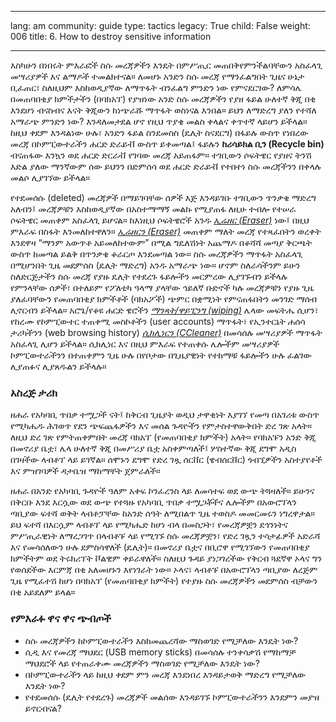 

---

lang: am
community: guide
type: tactics
legacy: True
child: False
weight: 006
title: 6. How to destroy sensitive information

---

እስካሁን በነበሩት ምእራፎች ስሱ መረጃዎችን እንዴት በምሥጢር መጠበቅየምንችልባቸውን አስፈላጊ መሣሪያዎች እና ልማዶች ተመልክተናል። ለመሆኑ አንድን ስሱ መረጃ የማንፈልግበት ጊዜና ሁኔታ ቢፈጠር፣ ስለዚህም እስከወዲያኛው ለማጥፋት ብንፈልግ ምንድን ነው የምናደርገው? ለምሳሌ በመጠባበቂያ ክምችታችን (በባክአፕ) የያዝነው አንድ ስሱ መረጃዎችን የያዘ ፋይል ሁለተኛ ቅጂ በቂ እንደሆነ ብናስብና እናት ቅጂውን ከነጭራሹ ማጥፋት ወስነናል እንበል። ይህን ለማድረግ ያለን የተሻለ አማራጭ ምንድን ነው? እንዳለመታደል ሆኖ የዚህ ጥያቄ መልስ ቀላልና ቀጥተኛ ላይሆን ይችላል። ከዚህ ቀደም እንዳልነው ሁሉ፣ አንድን ፋይል ስንደመስስ (ዴሊት ስናደርግ) በፋይሉ ውስጥ የነበረው መረጃ በኮምፒውተራችን ሐርድ ድራይቭ ውስጥ ይቀመጣል፤ ፋይሉን **ከሪሳይክል ቢን (Recycle bin)** ብናጠፋው እንኳን ወደ ሐርድ ድርራቭ የገባው መረጃ አይጠፋም። ተገቢውን ሶፍትዌር የያዘና ትንሽ እድል ያለው ማንኛውም ሰው ይህንን በድምሰሳ ወደ ሐርድ ድራይቭ የተበተነ ስሱ መረጃችንን በቀላሉ መልሶ ሊያገኘው ይችላል።


የተደመሰሱ (deleted) መረጃዎች በማይገባቸው ሰዎች እጅ እንዳይገቡ ተገቢውን ጥንቃቄ ማድረግ አለብን፤ መረጃዎቹን እስከወዲያኛው በአስተማማኝ መልኩ የሚያጠፋ ለዚሁ ተብሎ የተሠራ ሶፍትዌር መጠቀም አስፈላጊ ይሆናል። ከእነዚህ ሶፍትዌሮች አንዱ  [*ኢሬዘር (Eraser)*](/am/glossary#Eraser)  ነው፤ በዚህ ምእራፍ በስፋት እንመለከተዋለን። [*ኢሬዘርን  (Eraser)*](/am/glossary#Eraser) መጠቀም ማለት መረጃ የተጻፈበትን ወረቀት እንደዋዛ “ማንም አውጥቶ አይመለከተውም” በሚል ግዴለሽነት አጨማዶ በቆሻሻ መጣያ ቅርጫት ውስጥ ከመጣል ይልቅ በጥንቃቄ ቆራርጦ እንደመጣል ነው። ስሱ መረጃዎችን ማጥፋት አስፈላጊ በሚሆንበት ጊዜ መደምሰስ (ዴሊት ማድረግ) አንዱ አማራጭ ነው። ሆኖም ስለራሳችንም ይሁን ስለድርጅታችን ስሱ መረጃ የያዙ ዴሊት የተደረጉ ፋይሎችን መርምረው ሊያገኙብን ይችላሉ የምንላቸው ሰዎች፣ በተለይም የፖለቲካ  ዓላማ ያላቸው ኅይለኛ ቡድኖች ካሉ መረጃዎቹን የያዙ ጊዜ ያለፈባቸውን የመጠባበቂያ ክምችቶች (ባክአፖች) ጭምር በቋሚነት የምናጠፋበትን መንገድ ማሰብ ሊኖርብን ይችላል። አሮጌ/የቆዩ ሐርድ ዌሮችን  [*ማንጻት/ዋይፒንግ (wiping)*](/am/glossary#Wiping) ሌላው መፍትሔ ሲሆን፣ የከረሙ የኮምፒውተር ተጠቀሚ መስኮቶችን  (user accounts) ማጥፋት፣ የኢንተርኔት ሐሰሳ ታሪካችንን (web browsing history) [*ሲክሊነርን (CCleaner)*](/am/glossary#CCleaner)  በመሳሰሉ መሣሪያዎች ማጥፋት አስፈላጊ ሊሆን ይችላል። ሲክሊነር እና በዚህ ምእራፍ የተጠቀሱ ሌሎችም መሣሪያዎች ኮምፒውተራችንን በተጠቀምን ጊዜ ሁሉ በየቦታው በጊዜያዊነት የተከማቹ ፋይሎችን ሁሉ ፈልገው ሊያጠፉና ሊያጸዱልን ይችላሉ።


### አስረጅ ታሪክ ### 

<div class="background" markdown="1">

ዘሐራ የአካባቢ ጥበቃ ተሟጋች ናት፤ ከቅርብ ጊዜያት ወዲህ ታዋቂነት እያገኘ የመጣ በአገሪቱ ውስጥ የሚካሔዱ ሕገወጥ የደን ጭፍጨፋዎችን እና መሰል ጉዳዮችን የምታስተዋውቅበት ድረ ገጽ አላት። ለዚህ ድረ ገጽ የምትጠቀምበት መረጃ ባክአፕ (የመጠባበቂያ ክምችት) አላት። የባክአፑን አንድ ቅጂ በመኖሪያ ቤቷ፣ ሌላ ሁለተኛ ቅጂ በመሥሪያ ቤቷ አስቀምጣለች፤ ሦስተኛው ቅጂ ደግሞ አዲስ በገዛችው ላብቶፕ ላይ ይገኛል። ሰሞኑን ደግሞ የድረ ገጿ ሰርቨር (ዌብሰርቨር) ጎብኚዎችን አስተያየቶች እና ምዝገባዎች ዳታቤዝ ማከማቸት ጀምራለች። 

ዘሐራ በአንድ የአካባቢ ጉዳዮች ዓለም አቀፍ ኮንፈረንስ ላይ ለመሳተፍ ወደ ውጭ ትጓዛለች። ይሁንና በቅርቡ እንደ እርሷው ወደ ውጭ የተጓዙ የአካባቢ ጥበቃ ተሟጋቾችና ሌሎችም በአውሮፕላን ጣቢያው ፍተሻ ወቅት ላብቶፓቸው ከአንድ ሰዓት ለሚበልጥ ጊዜ ተወስዶ መመርመሩን ነግረዋታል። ይህ ፍተሻ በእርሷም ላብቶፕ ላይ የሚካሔድ ከሆነ ብላ በመስጋት፣ የመረጃዎቿን ደኅንነትና ምሥጢራዊነት ለማረጋገጥ በላብቶፑ ላይ የሚገኙ ስሱ መረጃዎቿን፣ የድረ ገጿን ተሳታፊዎች አድራሻ እና የመሳሰለውን ሁሉ ደምስሳዋለች (ዴሊት)። በመኖሪያ ቤቷና በቢሮዋ የሚገኘውን የመጠባበቂያ ክምችትም ወደ ትሩክሪፕት ቮልዊም ቀይራዋለች። ስለዚህ ጉዳይ ያነጋገረችው የቅርብ ጓደኛዋ ኦላና ግን የወሰደችው እርምጃ በቂ አለመሆኑን እየነገራት ነው። ኦላና፣ ላብቶፑ በአውሮፕላን ጣቢያው ለረጅም ጊዜ የሚፈተሽ ከሆነ በባክአፕ (የመጠባበቂያ ክምችት) የተያዙ ስሱ መረጃዎችን መደምሰስ ብቻውን በቂ አይደለም ይላል።

</div>


### የምእራፉ ዋና ዋና ጭብጦች ###

- ስሱ መረጃዎችን ከኮምፒውተራችን እስከመጨረሻው ማስወገድ የሚቻለው እንዴት ነው?
- ሲዲ እና የመረጃ ማህደር (USB memory sticks) በመሳሰሉ ተንቀሳቃሽ የማከማቻ ማህደሮች ላይ የተጠራቀሙ መረጃዎችን ማስወገድ የሚቻለው እንዴት ነው?
- በኮምፒውተራችን ላይ ከዚህ ቀደም ምን መረጃ እንደነበረ እንዳይታወቅ ማድረግ የሚቻለው እንዴት ነው?
- የተደመሰሱ (ዴሊት የተደረጉ) መረጃዎች መልሰው እንዳይገኙ ኮምፒውተራችንን እንደምን መያዝ ይኖርብናል?



